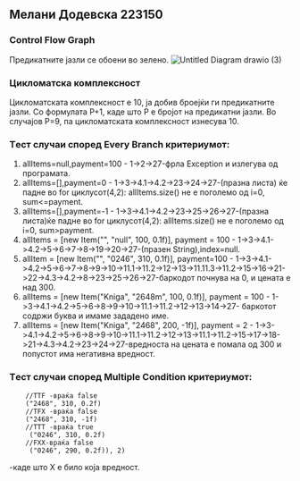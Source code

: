 ## Мелани Додевска 223150

### Control Flow Graph
Предикатните јазли се обоени во зелено.
![Untitled Diagram drawio (3)](https://github.com/melanidodevska/SI_2024_lab2_223150/assets/164401799/270ccfd9-d939-46d2-9c87-bb68f227e61a)

### Цикломатска комплексност
Цикломатската комплексност е 10, ја добив броејќи ги предикатните  јазли. Со формулата P+1, каде што P е бројот на предикатни јазли. Во случајoв P=9, па цикломатската комплексност изнесува 10.

### Tест случаи според Every Branch критериумот:

1. allItems=null,payment=100 - 1->2->27-фрла Exception и излегува од програмата.
2. allItems=[],payment=0 - 1->3->4.1->4.2->23->24->27-(празна листа) ќе падне во for циклусот(4,2): allItems.size() не е поголемо од i=0, sum<=payment.
3. allItems=[],payment=-1 - 1->3->4.1->4.2->23->25->26->27-(празна листа)ќе падне во for циклусот(4,2): allItems.size() не е поголемо од i=0, sum>payment.
4. allItems = [new Item("", "null", 100, 0.1f)], payment = 100 - 1->3->4.1->4.2->5->6->7->8->19->20->27-(празен String),index=null.
5. allItem = [new Item("", "0246", 310, 0.1f)], payment=100 - 1->3->4.1->4.2->5->6->7->8->9->10->11.1->11.2->12->13->11.11.3->11.2->15->16->21->22->4.3->4.2->8->23->25->26->27-баркодот почнува на 0, и цената е над 300.
6. allItems = [new Item("Kniga", "2648m", 100, 0.1f)], payment = 100 - 1->3->4.1->4.2->5->6->8->9->10->11.1->11.2->12->13->14->27- баркотот содржи буква и имаме зададено име.
7. allItems = [new Item("Kniga", "2468", 200, -1f)], payment = 2 - 1->3->4.1->4.2->5->6->8->9->10->11.1->11.2->12->13->11.1->11.2->15->17->18->21->4.3->4.2->23->24->27-вредноста на цената е помала од 300 и попустот има негативна вредност.


### Tест случаи според Multiple Condition критериумот:

        //TTF -враќа false
        ("2468", 310, 0.2f)
        //TFX -враќа false
        ("2468", 310, -1f)
        //TTT -враќа true
         ("0246", 310, 0.2f)
        //FXX-враќа false
         ("0246", 290, 0.2f)), 2)
-каде што Х е било која вредност.
